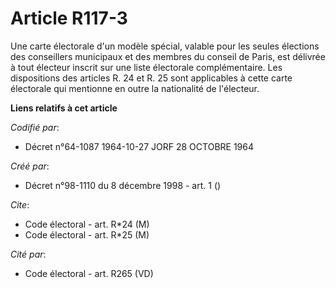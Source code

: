 # Article R117-3

Une carte électorale d'un modèle spécial, valable pour les seules élections des conseillers municipaux et des membres du
conseil de Paris, est délivrée à tout électeur inscrit sur une liste électorale complémentaire. Les dispositions des articles
R. 24 et R. 25 sont applicables à cette carte électorale qui mentionne en outre la nationalité de l'électeur.

**Liens relatifs à cet article**

_Codifié par_:

  - Décret n°64-1087 1964-10-27 JORF 28 OCTOBRE 1964

_Créé par_:

  - Décret n°98-1110 du 8 décembre 1998 - art. 1 ()

_Cite_:

  - Code électoral - art. R*24 (M)
  - Code électoral - art. R*25 (M)

_Cité par_:

  - Code électoral - art. R265 (VD)
